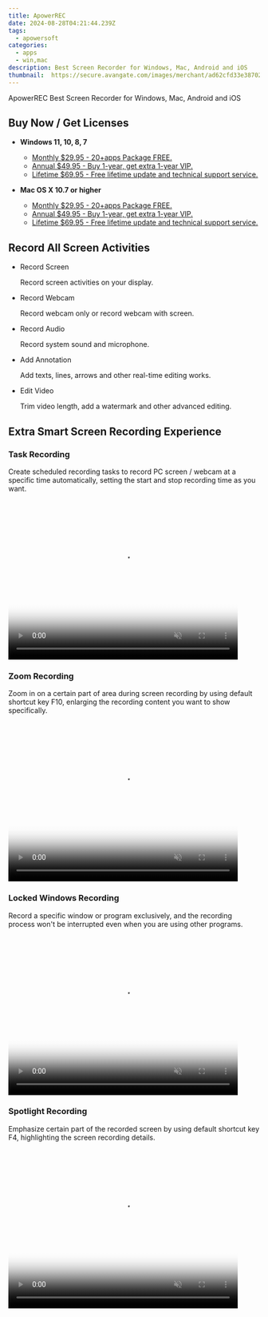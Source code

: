 ```yaml
---
title: ApowerREC
date: 2024-08-28T04:21:44.239Z
tags: 
  - apowersoft
categories: 
  - apps
  - win,mac
description: Best Screen Recorder for Windows, Mac, Android and iOS
thumbnail: 	https://secure.avangate.com/images/merchant/ad62cfd33e3870262d6bf5331c1f13b0/products/4_apowerREC.png
---
```


ApowerREC
Best Screen Recorder for Windows, Mac, Android and iOS

## Buy Now / Get Licenses

- **Windows 11, 10, 8, 7**
  - [Monthly $29.95 - 20+apps Package FREE.](https://secure.2checkout.com/order/checkout.php?PRODS=28674709&QTY=1&AFFILIATE=108875&CART=1)
  - [Annual $49.95 - Buy 1-year, get extra 1-year VIP.](https://secure.2checkout.com/order/checkout.php?PRODS=28674711&QTY=1&AFFILIATE=108875&CART=1)
  - [Lifetime $69.95 - Free lifetime update and technical support service.](https://secure.2checkout.com/order/checkout.php?PRODS=28674713&QTY=1&AFFILIATE=108875&CART=1)

- **Mac OS X 10.7 or higher**
  - [Monthly $29.95 - 20+apps Package FREE.](https://secure.2checkout.com/order/checkout.php?PRODS=28674709&QTY=1&AFFILIATE=108875&CART=1)
  - [Annual $49.95 - Buy 1-year, get extra 1-year VIP.](https://secure.2checkout.com/order/checkout.php?PRODS=28674711&QTY=1&AFFILIATE=108875&CART=1)
  - [Lifetime $69.95 - Free lifetime update and technical support service.](https://secure.2checkout.com/order/checkout.php?PRODS=28674713&QTY=1&AFFILIATE=108875&CART=1)


## Record All Screen Activities

-   Record Screen
    
    Record screen activities on your display.
    
-   Record Webcam
    
    Record webcam only or record webcam with screen.
    
-   Record Audio
    
    Record system sound and microphone.
    
-   Add Annotation
    
    Add texts, lines, arrows and other real-time editing works.
    
-   Edit Video
    
    Trim video length, add a watermark and other advanced editing.
    


## Extra Smart Screen Recording Experience


### Task Recording

Create scheduled recording tasks to record PC screen / webcam at a specific time automatically, setting the start and stop recording time as you want.

<video class="video" width="460px" height="320px" autoplay="" loop="" muted="true" preload="auto" webkit-playsinline="true" playsinline="true" x5-video-player-type="h5" poster="//qncdn.aoscdn.com/img/record-all-screen-b/task.jpg">            <source src="//qncdn.aoscdn.com/img/record-all-screen-b/task.mp4" type="video/mp4">          </video>

### Zoom Recording

Zoom in on a certain part of area during screen recording by using default shortcut key F10, enlarging the recording content you want to show specifically.

<video class="video" width="460px" height="320px" autoplay="" loop="" muted="true" preload="auto" webkit-playsinline="true" playsinline="true" x5-video-player-type="h5" poster="//qncdn.aoscdn.com/img/record-all-screen-b/zoom.jpg">            <source src="//qncdn.aoscdn.com/img/record-all-screen-b/zoom.mp4" type="video/mp4">          </video>


### Locked Windows Recording

Record a specific window or program exclusively, and the recording process won't be interrupted even when you are using other programs.

<video class="video" width="460px" height="320px" autoplay="" loop="" muted="true" preload="auto" webkit-playsinline="true" playsinline="true" x5-video-player-type="h5" poster="//qncdn.aoscdn.com/img/record-all-screen-b/locked.jpg">            <source src="//qncdn.aoscdn.com/img/record-all-screen-b/lock.mp4" type="video/mp4">          </video>


### Spotlight Recording

Emphasize certain part of the recorded screen by using default shortcut key F4, highlighting the screen recording details.

<video class="video" width="460px" height="320px" autoplay="" loop="" muted="true" preload="auto" webkit-playsinline="true" playsinline="true" x5-video-player-type="h5" poster="//qncdn.aoscdn.com/img/record-all-screen-b/spotlight.jpg">            <source src="//qncdn.aoscdn.com/img/record-all-screen-b/spotlight.mp4" type="video/mp4">          </video>
